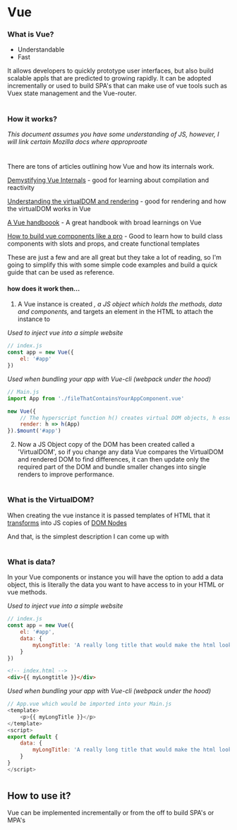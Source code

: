 #
# Vue

### What is Vue?

- Understandable
- Fast

It allows developers to quickly prototype user interfaces, but also build scalable appls that are predicted to growing rapidly. It can be adopted incrementally or used to build SPA's that can make use of vue tools such as Vuex state management and the Vue-router.

#

### How it works?

*This document assumes you have some understanding of JS, however, I will link certain Mozilla docs where approproate*
#

There are tons of articles outlining how Vue and how its internals work.

[Demystifying Vue Internals](https://medium.com/js-imaginea/the-vue-js-internals-7b76f76813e3) - good for learning about compilation and reactivity

[Understanding the virtualDOM and rendering](https://medium.com/@koheimikami/understanding-rendering-process-with-virtual-dom-in-vue-js-a6e602811782) - good for rendering and how the virtualDOM works in Vue

[A Vue handboook](https://medium.freecodecamp.org/the-vue-handbook-a-thorough-introduction-to-vue-js-1e86835d8446) - A great handbook with broad learnings on Vue

[How to build vue components like a pro](https://blog.bitsrc.io/how-to-build-vue-components-like-a-pro-fd89fd4d524d) - Good to learn how to build class components with slots and props, and create functional templates

These are just a few and are all great but they take a lot of reading, so I'm going to simplify this with some simple code examples and build a quick guide that can be used as reference.


#### how does it work then...

1. A Vue instance is created *, a JS object which holds the methods, data and components,* and targets an element in the HTML to attach the instance to

*Used to inject vue into a simple website*
```javascript
// index.js
const app = new Vue({
	el: '#app'
})
```

*Used when bundling your app with Vue-cli (webpack under the hood)*
```javascript
// Main.js
import App from './fileThatContainsYourAppComponent.vue'

new Vue({
	// The hyperscript function h() creates virtual DOM objects, h essentially means createElement
	render: h => h(App)
}).$mount('#app')
```

2. Now a JS Object copy of the DOM has been created called a 'VirtualDOM', so if you change any data Vue compares the VirtualDOM and rendered DOM to find differences, it can then update only the required part of the DOM and bundle smaller changes into single renders to improve performance.

#
### What is the VirtualDOM?

When creating the vue instance it is passed templates of HTML that it [transforms](https://vuejs.org/v2/guide/render-function.html#The-Virtual-DOM) into JS copies of [DOM Nodes](https://developer.mozilla.org/en-US/docs/Web/API/Node)

And that, is the simplest description I can come up with

#
### What is data?

In your Vue components or instance you will have the option to add a data object, this is literally the data you want to have access to in your HTML or vue methods.

*Used to inject vue into a simple website*
```javascript
// index.js
const app = new Vue({
	el: '#app',
	data: {
		myLongTitle: 'A really long title that would make the html look a bit annoying to read, also this is a terrible example'
	}
})
```
```html
<!-- index.html -->
<div>{{ myLongtitle }}</div>
```

*Used when bundling your app with Vue-cli (webpack under the hood)*
```javascript
// App.vue which would be imported into your Main.js
<template>
	<p>{{ myLongTitle }}</p>
</template>
<script>
export default {
	data: {
		myLongTitle: 'A really long title that would make the html look a bit annoying to read, also this is a terrible example'
	}
}
</script>

```

#

## How to use it?

Vue can be implemented incrementally or from the off to build SPA's or  MPA's

